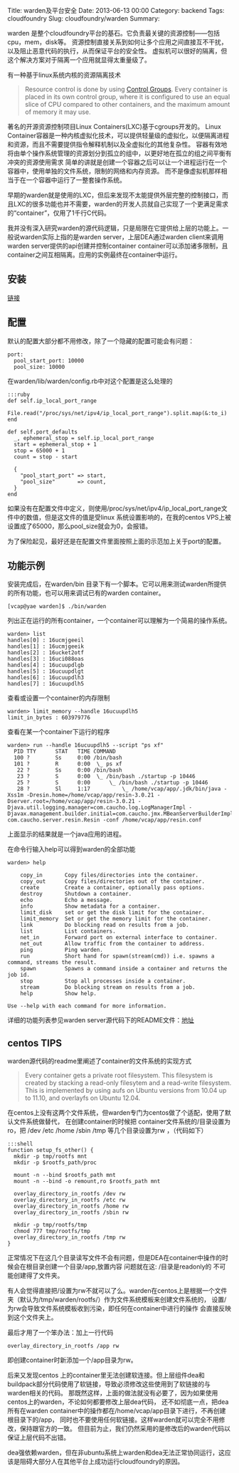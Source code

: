 Title: warden及平台安全
Date: 2013-06-13 00:00
Category: backend
Tags: cloudfoundry
Slug: cloudfoundry/warden
Summary: 


warden 是整个cloudfoundry平台的基石。它负责最关键的资源控制——包括cpu，mem，disk等。
资源控制直接关系到如何让多个应用之间直接互不干扰，以及阻止恶意代码的执行，从而保证平台的安全性。
虚拟机可以很好的隔离，但这个解决方案对于隔离一个应用就显得太重量级了。

有一种基于linux系统内核的资源隔离技术
> Resource control is done by using [Control Groups](http://kernel.org/doc/Documentation/cgroups/cgroups.txt). Every container is placed in its own control group, 
where it is configured to use an equal slice of CPU compared to other containers, and the maximum amount of memory it may use.

著名的开源资源控制项目Linux Containers(LXC)基于cgroups开发的。 
Linux Container容器是一种内核虚拟化技术，可以提供轻量级的虚拟化，以便隔离进程和资源，而且不需要提供指令解释机制以及全虚拟化的其他复杂性。
容器有效地将由单个操作系统管理的资源划分到孤立的组中，以更好地在孤立的组之间平衡有冲突的资源使用需求
简单的讲就是创建一个容器之后可以让一个进程运行在一个容器中，使用单独的文件系统，限制的网络和内存资源。
而不是像虚拟机那样相当于在一个容器中运行了一整套操作系统。

早期的warden就是使用的LXC，但后来发现不太能提供外层完整的控制接口，而且LXC的很多功能也并不需要，warden的开发人员就自己实现了一个更满足需求的“container”，仅用了1千行C代码。

我并没有深入研究warden的源代码逻辑，只是局限在它提供给上层的功能上。一般说warden实际上指的是warden server，上层DEA通过warden client来调用warden server提供的api创建并控制container
container可以添加诸多限制，且container之间互相隔离。应用的实例最终在container中运行。

## 安装

[链接](https://github.com/youdao-cf/docs/blob/master/install/warden.html.md)


## 配置

默认的配置大部分都不用修改，除了一个隐藏的配置可能会有问题：

    port:
      pool_start_port: 10000
      pool_size: 10000

在warden/lib/warden/config.rb中对这个配置是这么处理的

    :::ruby
    def self.ip_local_port_range
      File.read("/proc/sys/net/ipv4/ip_local_port_range").split.map(&:to_i)
    end

    def self.port_defaults
      _, ephemeral_stop = self.ip_local_port_range
      start = ephemeral_stop + 1
      stop = 65000 + 1
      count = stop - start

      {
        "pool_start_port" => start,
        "pool_size"       => count,
      }
    end

如果没有在配置文件中定义，则使用/proc/sys/net/ipv4/ip_local_port_range文件中的数值，但是这文件的值是受linux
系统设置影响的，在我的centos VPS上被设置成了65000，那么pool_size就会为0，会报错。

为了保险起见，最好还是在配置文件里面按照上面的示范加上关于port的配置。


## 功能示例

安装完成后，在warden/bin 目录下有一个脚本。它可以用来测试warden所提供的所有功能，也可以用来调试已有的warden container。

    [vcap@yae warden]$ ./bin/warden 

列出正在运行的所有container，一个container可以理解为一个简易的操作系统。

    warden> list
    handles[0] : 16ucmjgeeil
    handles[1] : 16ucmjgeeik
    handles[2] : 16ucket2otf
    handles[3] : 16uci088oas
    handles[4] : 16ucuupdlgb
    handles[5] : 16ucuupdlgt
    handles[6] : 16ucuupdlh3
    handles[7] : 16ucuupdlh5

查看或设置一个container的内存限制

    warden> limit_memory --handle 16ucuupdlh5 
    limit_in_bytes : 603979776

查看在某一个container下运行的程序

    warden> run --handle 16ucuupdlh5 --script "ps xf"
      PID TTY      STAT   TIME COMMAND
      100 ?        Ss     0:00 /bin/bash
      101 ?        R      0:00  \_ ps xf
       22 ?        Ss     0:00 /bin/bash
       23 ?        S      0:00  \_ /bin/bash ./startup -p 10446
       25 ?        S      0:00      \_ /bin/bash ./startup -p 10446
       28 ?        Sl     1:17          \_ /home/vcap/app/.jdk/bin/java -Xss1m -Dresin.home=/home/vcap/app/resin-3.0.21 -Dserver.root=/home/vcap/app/resin-3.0.21 -Djava.util.logging.manager=com.caucho.log.LogManagerImpl -Djavax.management.builder.initial=com.caucho.jmx.MBeanServerBuilderImpl com.caucho.server.resin.Resin -conf /home/vcap/app/resin.conf

上面显示的结果就是一个java应用的进程。

在命令行输入help可以得到warden的全部功能

    warden> help

        copy_in       Copy files/directories into the container.
        copy_out      Copy files/directories out of the container.
        create        Create a container, optionally pass options.
        destroy       Shutdown a container.
        echo          Echo a message.
        info          Show metadata for a container.
        limit_disk    set or get the disk limit for the container.
        limit_memory  Set or get the memory limit for the container.
        link          Do blocking read on results from a job.
        list          List containers.
        net_in        Forward port on external interface to container.
        net_out       Allow traffic from the container to address.
        ping          Ping warden.
        run           Short hand for spawn(stream(cmd)) i.e. spawns a command, streams the result.
        spawn         Spawns a command inside a container and returns the job id.
        stop          Stop all processes inside a container.
        stream        Do blocking stream on results from a job.
        help          Show help.

    Use --help with each command for more information.

详细的功能列表参见warden server源代码下的README文件：[地址](https://github.com/cloudfoundry/warden/tree/master/warden)


## centos TIPS

warden源代码的readme里阐述了container的文件系统的实现方式

> Every container gets a private root filesystem. 
This filesystem is created by stacking a read-only filesytem and a read-write filesystem. 
This is implemented by using aufs on Ubuntu versions from 10.04 up to 11.10, and overlayfs on Ubuntu 12.04.

在centos上没有这两个文件系统，但warden专门为centos做了个适配，使用了默认文件系统做替代，
在创建container的时候把 container文件系统的/目录设置为ro，把 /dev /etc /home /sbin /tmp 等几个目录设置为rw ，（代码如下）

    :::shell
    function setup_fs_other() {
      mkdir -p tmp/rootfs mnt
      mkdir -p $rootfs_path/proc

      mount -n --bind $rootfs_path mnt
      mount -n --bind -o remount,ro $rootfs_path mnt

      overlay_directory_in_rootfs /dev rw
      overlay_directory_in_rootfs /etc rw
      overlay_directory_in_rootfs /home rw
      overlay_directory_in_rootfs /sbin rw

      mkdir -p tmp/rootfs/tmp
      chmod 777 tmp/rootfs/tmp
      overlay_directory_in_rootfs /tmp rw
    }

正常情况下在这几个目录读写文件不会有问题，但是DEA在container中操作的时候会在根目录创建一个目录/app,放置内容
问题就在这: /目录是readonly的  不可能创建得了文件夹。

有人会觉得直接把/设置为rw不就可以了么。warden在centos上是根据一个文件夹（默认为/tmp/warden/rootfs/）作为文件系统模板来创建文件系统的，
设置/为rw会导致文件系统模板收到污染，即任何在container中进行的操作 会直接反映到这个文件夹上。

最后才用了一个笨办法：加上一行代码

    overlay_directory_in_rootfs /app rw

即创建container时新添加一个/app目录为rw。

后来又发现centos 上的container里无法创建软连接。但上层组件dea和buildpack部分代码使用了软链接，导致必须修改这些使用到了软链接的与warden相关的代码。
那既然这样，上面的做法就没有必要了，因为如果使用centos上的warden，不论如何都要修改上层dea代码，
还不如彻底一点，把dea所有在warden container中的操作都在/home/vcap/app目录下进行，不再创建根目录下的/app，
同时也不要使用任何软链接。这样warden就可以完全不用修改，保持跟官方的一致。
但目前为止，我们仍然采用的是修改后的warden代码以保证上层代码不出错。

dea强依赖warden，但在非ubuntu系统上warden和dea无法正常协同运行，这应该是阻碍大部分人在其他平台上成功运行cloudfoundry的原因。


